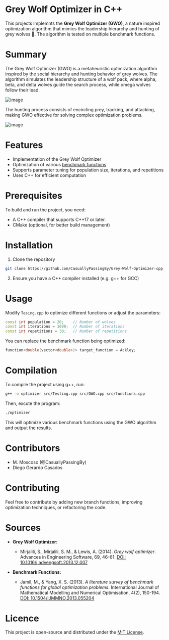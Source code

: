 # Grey Wolf Optimizer in C++
This projects implemnts the **Grey Wolf Optimizer (GWO)**, a nature inspired optimization algorithm that mimics the leadership hierarchy and hunting of grey wolves 🐺. The algorithm is tested on multiple benchmark functions.

# Summary

The Grey Wolf Optimizer (GWO) is a metaheuristic optimization algorithm inspired by the social hierarchy and hunting behavior of grey wolves. The algorithm simulates the leadership structure of a wolf pack, where alpha, beta, and delta wolves guide the search process, while omega wolves follow their lead.

![image](https://github.com/user-attachments/assets/a8ed802d-ff7e-4b7b-a2c3-62238c914a87)

 The hunting process consists of encircling prey, tracking, and attacking, making GWO effective for solving complex optimization problems.

 ![image](https://github.com/user-attachments/assets/fb604451-bb73-4dc9-a6de-fee9d7b436b8)

# Features
- Implementation of the Grey Wolf Optimizer
- Optimization of various [benchmark functions](benchmark_functions.md)
- Supports parameter tuning for population size, iterations, and repetitions
- Uses C++ for efficient computation

# Prerequisites
To build and run the project, you need:
- A C++ compiler that supports C++17 or later.
- CMake (optional, for better build management)

# Installation
1. Clone the repository 
```bash
git clone https://github.com/CasuallyPassingBy/Grey-Wolf-Optimizer-cpp.git
```
2. Ensure you have a C++ compiler installed (e.g. g++ for GCC)

# Usage 
Modify `Tesing.cpp` to optimize different functions or adjust the parameters:
```cpp
const int population = 20;    // Number of wolves
const int iterations = 1000;  // Number of iterations
const int repetitions = 30;   // Number of repetitions
```
You can replace the benchmark function being optimized:
```cpp
function<double(vector<double>)> target_function = Ackley;
```

# Compilation
To compile the project using g++, run:
```bash
g++ -o optimizer src/Testing.cpp src/GWO.cpp src/functions.cpp
```
Then, excute the program:
```bash
./optimizer
```
This will optimize various benchmark functions using the GWO algorithm and output the results. 

# Contributors
- M. Moscoso (@CasuallyPassingBy)
- Diego Gerardo Casados 

# Contributing
Feel free to contribute by adding new branch functions, improving optimization techniques, or refactoring the code.

# Sources

- **Grey Wolf Optimizer:**
  - Mirjalili, S., Mirjalili, S. M., & Lewis, A. (2014). *Grey wolf optimizer*. Advances in Engineering Software, 69, 46-61. [DOI: 10.1016/j.advengsoft.2013.12.007](https://doi.org/10.1016/j.advengsoft.2013.12.007)

- **Benchmark Functions:**
  - Jamil, M., & Yang, X. S. (2013). *A literature survey of benchmark functions for global optimization problems*. International Journal of Mathematical Modelling and Numerical Optimisation, 4(2), 150-194. [DOI: 10.1504/IJMMNO.2013.055204](https://doi.org/10.1504/IJMMNO.2013.055204)


# Licence
This project is open-source and distributed under the [MIT License](LICENSE). 
